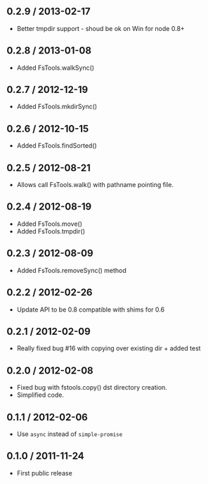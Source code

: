 0.2.9 / 2013-02-17
------------------

* Better tmpdir support - shoud be ok on Win for node 0.8+


0.2.8 / 2013-01-08
------------------

* Added FsTools.walkSync()


0.2.7 / 2012-12-19
------------------

* Added FsTools.mkdirSync()


0.2.6 / 2012-10-15
------------------

* Added FsTools.findSorted()


0.2.5 / 2012-08-21
------------------

* Allows call FsTools.walk() with pathname pointing file.


0.2.4 / 2012-08-19
------------------

* Added FsTools.move()
* Added FsTools.tmpdir()


0.2.3 / 2012-08-09
------------------

* Added FsTools.removeSync() method


0.2.2 / 2012-02-26
------------------

* Update API to be 0.8 compatible with shims for 0.6


0.2.1 / 2012-02-09
------------------

* Really fixed bug #16 with copying over existing dir + added test


0.2.0 / 2012-02-08
------------------

* Fixed bug with fstools.copy() dst directory creation.
* Simplified code.


0.1.1 / 2012-02-06
------------------

* Use `async` instead of `simple-promise`


0.1.0 / 2011-11-24
------------------

* First public release
